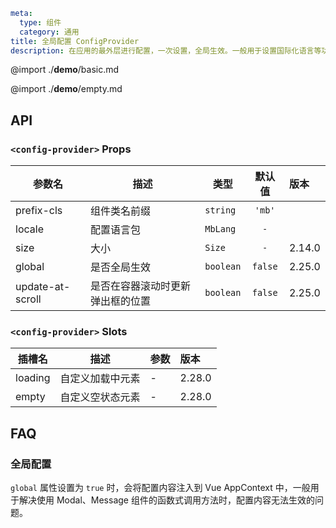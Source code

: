 ```yaml
meta:
  type: 组件
  category: 通用
title: 全局配置 ConfigProvider
description: 在应用的最外层进行配置，一次设置，全局生效。一般用于设置国际化语言等功能。
```

@import ./__demo__/basic.md

@import ./__demo__/empty.md

## API


### `<config-provider>` Props

|参数名|描述|类型|默认值|版本|
|---|---|---|:---:|:---|
|prefix-cls|组件类名前缀|`string`|`'mb'`||
|locale|配置语言包|`MbLang`|`-`||
|size|大小|`Size`|`-`|2.14.0|
|global|是否全局生效|`boolean`|`false`|2.25.0|
|update-at-scroll|是否在容器滚动时更新弹出框的位置|`boolean`|`false`|2.25.0|
### `<config-provider>` Slots

|插槽名|描述|参数|版本|
|---|:---:|---|:---|
|loading|自定义加载中元素|-|2.28.0|
|empty|自定义空状态元素|-|2.28.0|




## FAQ

### 全局配置

`global` 属性设置为 `true` 时，会将配置内容注入到 Vue AppContext 中，一般用于解决使用 Modal、Message 组件的函数式调用方法时，配置内容无法生效的问题。
